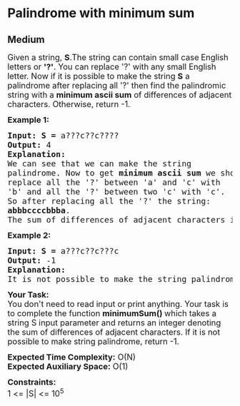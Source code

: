 # Palindrome with minimum sum
## Medium
<div class="problems_problem_content__Xm_eO"><p><span style="font-size:18px">Given a string,&nbsp;<strong>S</strong>.The string can contain small case<strong>&nbsp;</strong>English letters or <strong>'?'</strong>. You can replace '?' with any small English letter. Now if it is possible to make&nbsp;the string <strong>S</strong> a palindrome after replacing all&nbsp;'?' then find the palindromic string with a <strong>minimum ascii sum</strong> of differences of adjacent characters. Otherwise, return -1.</span></p>

<p><span style="font-size:18px"><strong>Example 1:</strong></span></p>

<pre style="position: relative;"><span style="font-size:18px"><strong>Input: S = </strong>a???c??c????</span>
<span style="font-size:18px"><strong>Output: </strong>4<strong>
Explanation:
</strong>We can see that we can make the string
palindrome. Now to get <strong>minimum</strong> <strong>ascii</strong> <strong>sum</strong> we should
replace all the '?' between 'a' and 'c' with
'b' and all the '?' between two 'c' with 'c'.
So after replacing all the '?' the string: 
<strong>abbbccccbbba</strong>.
The sum of differences of adjacent characters is 4.<strong>   </strong></span><div class="open_grepper_editor" title="Edit &amp; Save To Grepper"></div></pre>

<p><strong><span style="font-size:18px">Example 2:</span></strong></p>

<pre style="position: relative;"><span style="font-size:18px"><strong>Input: S = </strong>a???c??c???c</span><span style="font-size:18px"><strong>
Output: </strong>-1
<strong>Explanation:
</strong>It is not possible to make the string palindrome.</span><div class="open_grepper_editor" title="Edit &amp; Save To Grepper"></div></pre>

<p><span style="font-size:18px"><strong>Your Task:</strong><br>
You don't need to read input or print anything. Your task is to complete the function&nbsp;<strong>minimumSum()&nbsp;</strong>which takes a string S input parameter and returns an integer denoting the&nbsp;sum of differences of adjacent characters. If it is not possible to make string palindrome, return -1.&nbsp;</span></p>

<p><span style="font-size:18px"><strong>Expected Time Complexity:</strong>&nbsp;O(N)<br>
<strong>Expected Auxiliary Space:</strong>&nbsp;O(1)</span></p>

<p><span style="font-size:18px"><strong>Constraints:</strong><br>
1 &lt;= |S|&nbsp;&lt;= 10<sup>5</sup></span></p>
</div>